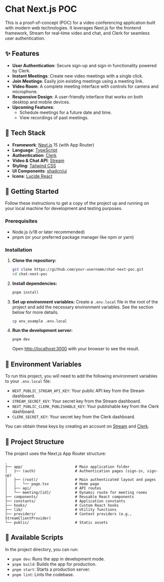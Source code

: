 # Chat Next.js POC

This is a proof-of-concept (POC) for a video conferencing application built with modern web technologies. It leverages Next.js for the frontend framework, Stream for real-time video and chat, and Clerk for seamless user authentication.

## ✨ Features

*   **User Authentication**: Secure sign-up and sign-in functionality powered by Clerk.
*   **Instant Meetings**: Create new video meetings with a single click.
*   **Join Meetings**: Easily join existing meetings using a meeting link.
*   **Video Room**: A complete meeting interface with controls for camera and microphone.
*   **Responsive Design**: A user-friendly interface that works on both desktop and mobile devices.
*   **Upcoming Features**:
    *   Schedule meetings for a future date and time.
    *   View recordings of past meetings.

## 🚀 Tech Stack

*   **Framework**: [Next.js](https://nextjs.org/) 15 (with App Router)
*   **Language**: [TypeScript](https://www.typescriptlang.org/)
*   **Authentication**: [Clerk](https://clerk.com/)
*   **Video & Chat API**: [Stream](https://getstream.io/)
*   **Styling**: [Tailwind CSS](https://tailwindcss.com/)
*   **UI Components**: [shadcn/ui](https://ui.shadcn.com/)
*   **Icons**: [Lucide React](https://lucide.dev/)

## 🏁 Getting Started

Follow these instructions to get a copy of the project up and running on your local machine for development and testing purposes.

### Prerequisites

*   Node.js (v18 or later recommended)
*   pnpm (or your preferred package manager like npm or yarn)

### Installation

1.  **Clone the repository:**
    ```bash
    git clone https://github.com/your-username/chat-next-poc.git
    cd chat-next-poc
    ```

2.  **Install dependencies:**
    ```bash
    pnpm install
    ```

3.  **Set up environment variables:**
    Create a `.env.local` file in the root of the project and add the necessary environment variables. See the section below for more details.

    ```sh
    cp env_example .env.local
    ```

4.  **Run the development server:**
    ```bash
    pnpm dev
    ```
    Open [http://localhost:3000](http://localhost:3000) with your browser to see the result.

## 🔑 Environment Variables

To run this project, you will need to add the following environment variables to your `.env.local` file:

*   `NEXT_PUBLIC_STREAM_API_KEY`: Your public API key from the Stream dashboard.
*   `STREAM_SECRET_KEY`: Your secret key from the Stream dashboard.
*   `NEXT_PUBLIC_CLERK_PUBLISHABLE_KEY`: Your publishable key from the Clerk dashboard.
*   `CLERK_SECRET_KEY`: Your secret key from the Clerk dashboard.

You can obtain these keys by creating an account on [Stream](https://getstream.io/) and [Clerk](https://clerk.com/).

## 📁 Project Structure

The project uses the Next.js App Router structure:

```
.
├── app/                        # Main application folder
│   ├── (auth)                  # Authentication pages (sign-in, sign-up)
│   ├── (root)/                 # Main authenticated layout and pages
│   │   └── page.tsx            # Home page
│   ├── api/                    # API routes
│   └── meeting/[id]/           # Dynamic route for meeting rooms
├── components/                 # Reusable React components
├── constants/                  # Application constants
├── hooks/                      # Custom React hooks
├── lib/                        # Utility functions
├── providers/                  # Context providers (e.g., StreamClientProvider)
└── public/                     # Static assets
```

## 📜 Available Scripts

In the project directory, you can run:

*   `pnpm dev`: Runs the app in development mode.
*   `pnpm build`: Builds the app for production.
*   `pnpm start`: Starts a production server.
*   `pnpm lint`: Lints the codebase.